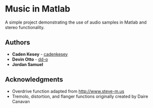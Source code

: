 # Music in Matlab

A simple project demonstrating the use of audio samples in Matlab and stereo functionality.

## Authors

* **Caden Kesey** - [cadenkesey](https://github.com/cadenkesey)
* **Devin Otto** - [dd-o](https://github.com/dd-o)
* **Jordan Samuel**

## Acknowledgments

* Overdrive function adapted from http://www.steve-m.us
* Tremolo, distortion, and flanger functions originally created by Daire Canavan
